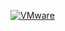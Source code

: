 [![VMware](https://img.shields.io/badge/VMware-blue?logo=vmware&logoColor=white)](https://www.mediafire.com/file/jj6p32x86t8ni9o/VMware-workstation-full-17.5.0-22583795.exe/file)
